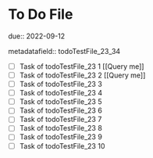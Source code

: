 # To Do File

due:: 2022-09-12

metadatafield:: todoTestFile_23_34

- [ ] Task of todoTestFile_23 1 [[Query me]]
- [ ] Task of todoTestFile_23 2 [[Query me]]
- [ ] Task of todoTestFile_23 3
- [ ] Task of todoTestFile_23 4
- [ ] Task of todoTestFile_23 5
- [ ] Task of todoTestFile_23 6
- [ ] Task of todoTestFile_23 7
- [ ] Task of todoTestFile_23 8
- [ ] Task of todoTestFile_23 9
- [ ] Task of todoTestFile_23 10